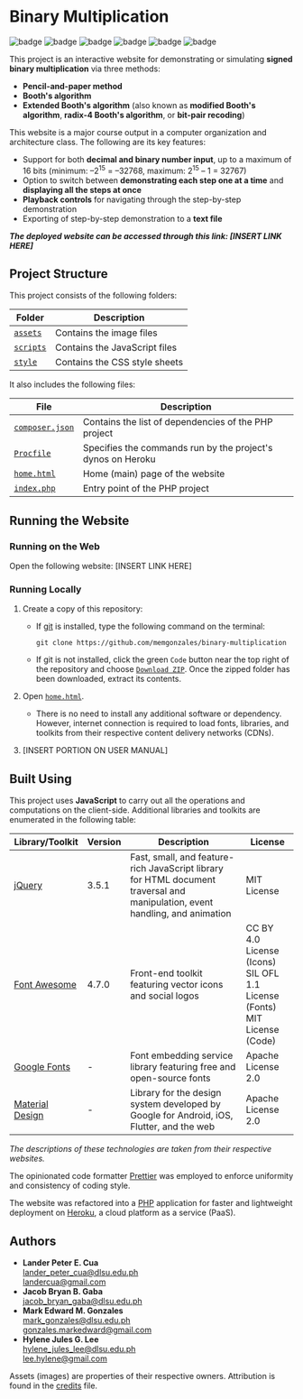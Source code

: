 # Binary Multiplication

![badge][badge-html5]
![badge][badge-js]
![badge][badge-jquery]
![badge][badge-php]
![badge][badge-prettier]
![badge][badge-heroku]

This project is an interactive website for demonstrating or simulating **signed binary multiplication** via three methods:

-   **Pencil-and-paper method**
-   **Booth's algorithm**
-   **Extended Booth's algorithm** (also known as **modified Booth's algorithm**, **radix-4 Booth's algorithm**, or **bit-pair recoding**)

This website is a major course output in a computer organization and architecture class. The following are its key features:

-   Support for both **decimal and binary number input**, up to a maximum of 16 bits (minimum: &ndash;2<sup>15</sup> = &ndash;32768, maximum: 2<sup>15</sup> &ndash; 1 = 32767)
-   Option to switch between **demonstrating each step one at a time** and **displaying all the steps at once**
-   **Playback controls** for navigating through the step-by-step demonstration
-   Exporting of step-by-step demonstration to a **text file**

**_The deployed website can be accessed through this link: [INSERT LINK HERE]_**

## Project Structure

This project consists of the following folders:

| Folder                                                                                | Description                   |
| ------------------------------------------------------------------------------------- | ----------------------------- |
| [`assets`](https://github.com/memgonzales/binary-multiplication/tree/master/assets)   | Contains the image files      |
| [`scripts`](https://github.com/memgonzales/binary-multiplication/tree/master/scripts) | Contains the JavaScript files |
| [`style`](https://github.com/memgonzales/binary-multiplication/tree/master/style)     | Contains the CSS style sheets |

It also includes the following files:

| File                                                                                              | Description                                                 |
| ------------------------------------------------------------------------------------------------- | ----------------------------------------------------------- |
| [`composer.json`](https://github.com/memgonzales/binary-multiplication/blob/master/composer.json) | Contains the list of dependencies of the PHP project        |
| [`Procfile`](https://github.com/memgonzales/binary-multiplication/blob/master/Procfile)           | Specifies the commands run by the project's dynos on Heroku |
| [`home.html`](https://github.com/memgonzales/binary-multiplication/blob/master/home.html)         | Home (main) page of the website                             |
| [`index.php`](https://github.com/memgonzales/binary-multiplication/blob/master/index.php)         | Entry point of the PHP project                              |

## Running the Website

### Running on the Web

Open the following website: [INSERT LINK HERE]

### Running Locally

1. Create a copy of this repository:

    - If [git](https://git-scm.com/downloads) is installed, type the following command on the terminal:

        ```
        git clone https://github.com/memgonzales/binary-multiplication
        ```

    - If git is not installed, click the green `Code` button near the top right of the repository and choose [`Download ZIP`](https://github.com/memgonzales/binary-multiplication/archive/refs/heads/master.zip). Once the zipped folder has been downloaded, extract its contents.

2. Open [`home.html`](https://github.com/memgonzales/binary-multiplication/blob/master/home.html).

    - There is no need to install any additional software or dependency. However, internet connection is required to load fonts, libraries, and toolkits from their respective content delivery networks (CDNs).

3. [INSERT PORTION ON USER MANUAL]

## Built Using

This project uses **JavaScript** to carry out all the operations and computations on the client-side. Additional libraries and toolkits are enumerated in the following table:

| Library/Toolkit                                                            | Version | Description                                                                                                                  | License                                                                        |
| -------------------------------------------------------------------------- | ------- | ---------------------------------------------------------------------------------------------------------------------------- | ------------------------------------------------------------------------------ |
| [jQuery](https://jquery.com/)                                              | 3.5.1   | Fast, small, and feature-rich JavaScript library for HTML document traversal and manipulation, event handling, and animation | MIT License                                                                    |
| [Font Awesome](https://fontawesome.com/)                                   | 4.7.0   | Front-end toolkit featuring vector icons and social logos                                                                    | CC BY 4.0 License (Icons)<br>SIL OFL 1.1 License (Fonts)<br>MIT License (Code) |
| [Google Fonts](https://fonts.google.com/)                                  | -       | Font embedding service library featuring free and open-source fonts                                                          | Apache License 2.0                                                             |
| [Material Design](https://developers.google.com/fonts/docs/material_icons) | -       | Library for the design system developed by Google for Android, iOS, Flutter, and the web                                     | Apache License 2.0                                                             |

_The descriptions of these technologies are taken from their respective websites._

The opinionated code formatter [Prettier](https://prettier.io/) was employed to enforce uniformity and consistency of coding style.

The website was refactored into a [PHP](https://www.php.net/) application for faster and lightweight deployment on [Heroku](https://dashboard.heroku.com/), a cloud platform as a service (PaaS).

## Authors

-   <b>Lander Peter E. Cua</b> <br/>
    lander_peter_cua@dlsu.edu.ph <br/>
    landercua@gmail.com <br/>
-   <b>Jacob Bryan B. Gaba</b> <br/>
    jacob_bryan_gaba@dlsu.edu.ph <br/>
-   <b>Mark Edward M. Gonzales</b> <br/>
    mark_gonzales@dlsu.edu.ph <br/>
    gonzales.markedward@gmail.com <br/>
-   <b>Hylene Jules G. Lee</b> <br/>
    hylene_jules_lee@dlsu.edu.ph <br/>
    lee.hylene@gmail.com

Assets (images) are properties of their respective owners. Attribution is found in the [credits](https://github.com/memgonzales/binary-multiplication/blob/master/CREDITS.md) file.

[badge-html5]: https://img.shields.io/badge/html5-%23E34F26.svg?style=flat&logo=html5&logoColor=white
[badge-js]: https://img.shields.io/badge/javascript-%23323330.svg?style=flate&logo=javascript&logoColor=%23F7DF1E
[badge-jquery]: https://img.shields.io/badge/jquery-%230769AD.svg?style=flat&logo=jquery&logoColor=white
[badge-php]: https://img.shields.io/badge/PHP-777BB4?style=flate&logo=php&logoColor=white
[badge-prettier]: https://img.shields.io/badge/prettier-1A2C34?style=flat&logo=prettier&logoColor=F7BA3E
[badge-heroku]: https://img.shields.io/badge/Heroku-430098?style=flat&logo=heroku&logoColor=white
